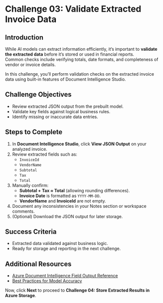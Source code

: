 # Challenge 03: Validate Extracted Invoice Data

## Introduction
While AI models can extract information efficiently, it’s important to **validate the extracted data** before it’s stored or used in financial reports.  
Common checks include verifying totals, date formats, and completeness of vendor or invoice details.

In this challenge, you’ll perform validation checks on the extracted invoice data using built-in features of Document Intelligence Studio.

## Challenge Objectives
- Review extracted JSON output from the prebuilt model.  
- Validate key fields against logical business rules.  
- Identify missing or inaccurate data entries.

## Steps to Complete
1. In **Document Intelligence Studio**, click **View JSON Output** on your analyzed invoice.  
2. Review extracted fields such as:
   - `InvoiceId`
   - `VendorName`
   - `Subtotal`
   - `Tax`
   - `Total`
3. Manually confirm:
   - **Subtotal + Tax ≈ Total** (allowing rounding differences).  
   - **Invoice Date** is formatted as `YYYY-MM-DD`.  
   - **VendorName** and **InvoiceId** are not empty.  
4. Document any inconsistencies in your Notes section or workspace comments.  
5. (Optional) Download the JSON output for later storage.

## Success Criteria
- Extracted data validated against business logic.  
- Ready for storage and reporting in the next challenge.

## Additional Resources
- [Azure Document Intelligence Field Output Reference](https://learn.microsoft.com/azure/ai-services/document-intelligence/concept-fields)  
- [Best Practices for Model Accuracy](https://learn.microsoft.com/azure/ai-services/document-intelligence/how-to-improve-results)

Now, click **Next** to proceed to **Challenge 04: Store Extracted Results in Azure Storage**.
